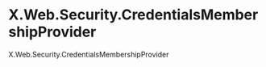 X.Web.Security.CredentialsMembershipProvider
============================================

X.Web.Security.CredentialsMembershipProvider
